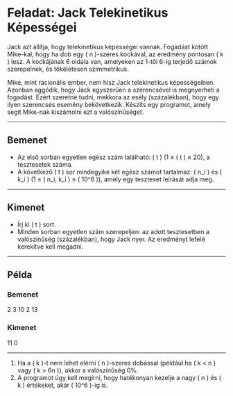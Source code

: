 # Feladat: Jack Telekinetikus Képességei

Jack azt állítja, hogy telekinetikus képességei vannak. Fogadást kötött Mike-kal, hogy ha dob egy \( n \)-szeres kockával, az eredmény pontosan \( k \) lesz. A kockájának 6 oldala van, amelyeken az 1-től 6-ig terjedő számok szerepelnek, és tökéletesen szimmetrikus.

Mike, mint racionális ember, nem hisz Jack telekinetikus képességeiben. Azonban aggódik, hogy Jack egyszerűen a szerencsével is megnyerheti a fogadást. Ezért szeretné tudni, mekkora az esély (százalékban), hogy egy ilyen szerencsés esemény bekövetkezik. Készíts egy programot, amely segít Mike-nak kiszámolni ezt a valószínűséget.

---

## Bemenet
- Az első sorban egyetlen egész szám található: \( t \) (1 ≤ \( t \) ≤ 20), a tesztesetek száma.
- A következő \( t \) sor mindegyike két egész számot tartalmaz: \( n_i \) és \( k_i \) (1 ≤ \( n_i, k_i \) ≤ \( 10^6 \)), amely egy teszteset leírását adja meg.

---

## Kimenet
- Írj ki \( t \) sort.
- Minden sorban egyetlen szám szerepeljen: az adott tesztesetben a valószínűség (százalékban), hogy Jack nyer. Az eredményt lefelé kerekítve kell megadni.

---

## Példa

### Bemenet
2 3 10 2 13
### Kimenet
11 0

---

1. Ha a \( k \)-t nem lehet elérni \( n \)-szeres dobással (például ha \( k < n \) vagy \( k > 6n \)), akkor a valószínűség 0%.
2. A programot úgy kell megírni, hogy hatékonyan kezelje a nagy \( n \) és \( k \) értékeket, akár \( 10^6 \)-ig is.
